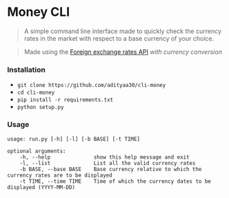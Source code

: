 # Money CLI

> A simple command line interface made to quickly check the currency rates in the market with respect to a base currency of your choice.

> Made using the [Foreign exchange rates API](https://exchangeratesapi.io/) *with currency conversion*


### Installation

+ `git clone https://github.com/adityaa30/cli-money`
+ `cd cli-money`
+ `pip install -r requirements.txt`
+ `python setup.py`

### Usage

```
usage: run.py [-h] [-l] [-b BASE] [-t TIME]

optional arguments:
    -h, --help              show this help message and exit
    -l, --list              List all the valid currency rates
    -b BASE, --base BASE    Base currency relative to which the currency rates are to be displayed
    -t TIME, --time TIME    Time of which the currency dates to be displayed (YYYY-MM-DD)
```
